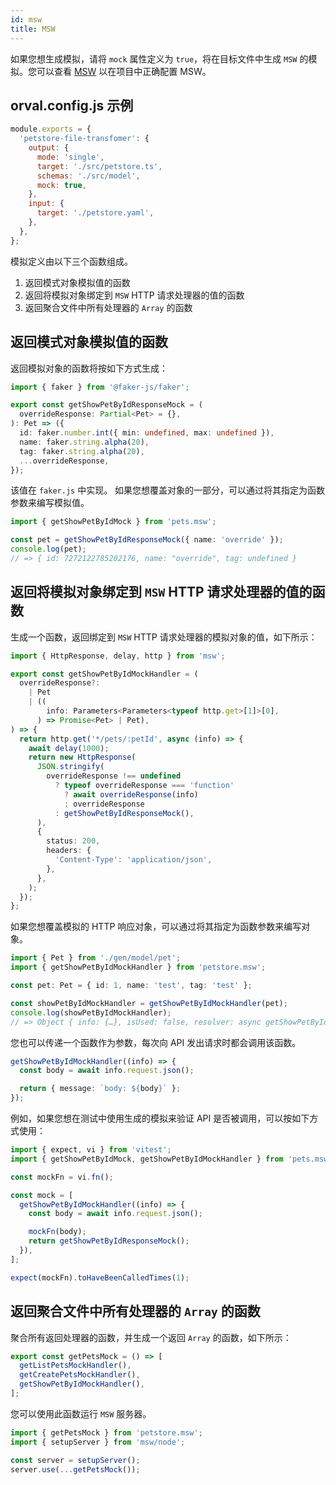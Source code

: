 ```yaml
---
id: msw
title: MSW
---
```


如果您想生成模拟，请将 `mock` 属性定义为 `true`，将在目标文件中生成 `MSW` 的模拟。您可以查看 <a href="https://mswjs.io/" target="_blank">MSW</a> 以在项目中正确配置 MSW。

## orval.config.js 示例

```js
module.exports = {
  'petstore-file-transfomer': {
    output: {
      mode: 'single',
      target: './src/petstore.ts',
      schemas: './src/model',
      mock: true,
    },
    input: {
      target: './petstore.yaml',
    },
  },
};
```

模拟定义由以下三个函数组成。

1. 返回模式对象模拟值的函数
2. 返回将模拟对象绑定到 `MSW` HTTP 请求处理器的值的函数
3. 返回聚合文件中所有处理器的 `Array` 的函数

## 返回模式对象模拟值的函数

返回模拟对象的函数将按如下方式生成：

```typescript
import { faker } from '@faker-js/faker';

export const getShowPetByIdResponseMock = (
  overrideResponse: Partial<Pet> = {},
): Pet => ({
  id: faker.number.int({ min: undefined, max: undefined }),
  name: faker.string.alpha(20),
  tag: faker.string.alpha(20),
  ...overrideResponse,
});
```

该值在 `faker.js` 中实现。
如果您想覆盖对象的一部分，可以通过将其指定为函数参数来编写模拟值。

```typescript
import { getShowPetByIdMock } from 'pets.msw';

const pet = getShowPetByIdResponseMock({ name: 'override' });
console.log(pet);
// => { id: 7272122785202176, ​name: "override", tag: undefined }
```

## 返回将模拟对象绑定到 `MSW` HTTP 请求处理器的值的函数

生成一个函数，返回绑定到 `MSW` HTTP 请求处理器的模拟对象的值，如下所示：

```typescript
import { HttpResponse, delay, http } from 'msw';

export const getShowPetByIdMockHandler = (
  overrideResponse?:
    | Pet
    | ((
        info: Parameters<Parameters<typeof http.get>[1]>[0],
      ) => Promise<Pet> | Pet),
) => {
  return http.get('*/pets/:petId', async (info) => {
    await delay(1000);
    return new HttpResponse(
      JSON.stringify(
        overrideResponse !== undefined
          ? typeof overrideResponse === 'function'
            ? await overrideResponse(info)
            : overrideResponse
          : getShowPetByIdResponseMock(),
      ),
      {
        status: 200,
        headers: {
          'Content-Type': 'application/json',
        },
      },
    );
  });
};
```

如果您想覆盖模拟的 HTTP 响应对象，可以通过将其指定为函数参数来编写对象。

```typescript
import { Pet } from './gen/model/pet';
import { getShowPetByIdMockHandler } from 'petstore.msw';

const pet: Pet = { id: 1, name: 'test', tag: 'test' };

const showPetByIdMockHandler = getShowPetByIdMockHandler(pet);
console.log(showPetByIdMockHandler);
// => Object { info: {…}, isUsed: false, resolver: async getShowPetByIdMockHandler(), resolverGenerator: undefined, resolverGeneratorResult: undefined, options: {} }
```

您也可以传递一个函数作为参数，每次向 API 发出请求时都会调用该函数。

```ts
getShowPetByIdMockHandler((info) => {
  const body = await info.request.json();

  return { message: `body: ${body}` };
});
```

例如，如果您想在测试中使用生成的模拟来验证 API 是否被调用，可以按如下方式使用：

```ts
import { expect, vi } from 'vitest';
import { getShowPetByIdMock, getShowPetByIdMockHandler } from 'pets.msw';

const mockFn = vi.fn();

const mock = [
  getShowPetByIdMockHandler((info) => {
    const body = await info.request.json();

    mockFn(body);
    return getShowPetByIdResponseMock();
  }),
];

expect(mockFn).toHaveBeenCalledTimes(1);
```

## 返回聚合文件中所有处理器的 `Array` 的函数

聚合所有返回处理器的函数，并生成一个返回 `Array` 的函数，如下所示：

```typescript
export const getPetsMock = () => [
  getListPetsMockHandler(),
  getCreatePetsMockHandler(),
  getShowPetByIdMockHandler(),
];
```

您可以使用此函数运行 `MSW` 服务器。

```typescript
import { getPetsMock } from 'petstore.msw';
import { setupServer } from 'msw/node';

const server = setupServer();
server.use(...getPetsMock());
```
